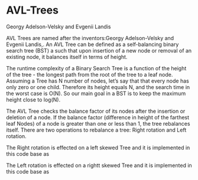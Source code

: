 # AVL-Trees

Georgy Adelson-Velsky and Evgenii Landis

AVL Trees are named after the inventors:Georgy Adelson-Velsky and Evgenii Landis,.
An AVL Tree can be defined as a self-balancing binary search tree (BST) a such that upon insertion of a new node
or removal of an existing node, it balances itself in terms of height. 

The runtime complexity of a Binary Search Tree is a function of the height of the tree - the longest path from the root of the tree to a leaf node.
Assuming a Tree has N number of nodes, let’s say that that every node has only zero or one child. Therefore its height equals N, and the search time in the worst case is O(N). So our main goal in a BST is to keep the maximum height close to log(N).

The AVL Tree checks the balance factor of its nodes after the insertion or deletion of a node. If the balance factor (difference in height of the farthest leaf Nodes) of a node is greater than one or less than 1, the tree rebalances itself.
There are two operations to rebalance a tree:
Right rotation  and
Left rotation.

The Right rotation is effected on a left skewed Tree and it is implemented in this code base as 

The Left rotation is effected on a rightt skewed Tree and it is implemented in this code base as 
